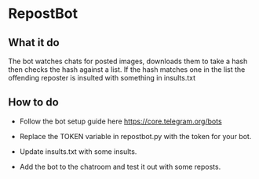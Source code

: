 # RepostBot 
## What it do 
The bot watches chats for posted images, downloads them to take a hash then checks the hash against a list. 
If the hash matches one in the list the offending reposter is insulted with something in insults.txt

## How to do
* Follow the bot setup guide here https://core.telegram.org/bots 

* Replace the TOKEN variable in repostbot.py with the token for your bot. 

* Update insults.txt with some insults. 

* Add the bot to the chatroom and test it out with some reposts. 
